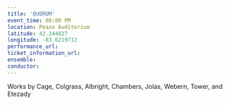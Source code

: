 ```yaml
---
title: 'QUORUM'
event_time: 08:00 PM
location: Pease Auditorium
latitude: 42.244827
longitude: -83.6219712
performance_url: 
ticket_information_url: 
ensemble: 
conductor: 
---
```

Works by Cage, Colgrass, Albright, Chambers, Jolas, Webern, Tower, and Etezady